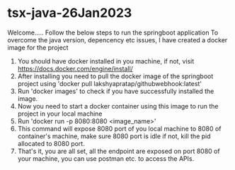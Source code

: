 # tsx-java-26Jan2023
Welcome.....
Follow the below steps to run the springboot application
To overcome the java version, depencency etc issues, I have created a docker image for the project
1. You should have docker installed in you machine, if not, visit https://docs.docker.com/engine/install/
2. After installing you need to pull the docker image of the springboot project using 'docker pull lakshyapratap/githubwebhook:latest' 
3. Run 'docker images' to check if you have successfully installed the image.
4. Now you need to start a docker container using this image to run the project in your local machine 
5. Run 'docker run -p 8080:8080 <image_name>' 
6. This command will expose 8080 port of you local machine to 8080 of container's machine, make sure 8080 port is idle if not, kill the pid allocated to 8080 port.
7. That's it, you are all set, all the endpoint are exposed on port 8080 of your machine, you can use postman etc. to access the APIs.

